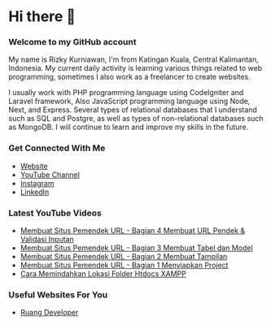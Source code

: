 # Hi there 👋
### Welcome to my GitHub account
My name is Rizky Kurniawan, I'm from Katingan Kuala, Central Kalimantan, Indonesia. My current daily activity is learning various things related to web programming, sometimes I also work as a freelancer to create websites.

I usually work with PHP programming language using CodeIgniter and Laravel framework, Also JavaScript programming language using Node, Next, and Express. Several types of relational databases that I understand such as SQL and Postgre, as well as types of non-relational databases such as MongoDB. I will continue to learn and improve my skills in the future.

### Get Connected With Me
- [Website](https://www.rizkykurniawan.id)
- [YouTube Channel](https://www.youtube.com/kykurniawan)
- [Instagram](https://instagram.com/_sweet.scar)
- [LinkedIn](https://www.linkedin.com/in/kykurniawan/)

### Latest YouTube Videos
<!-- BLOG-POST-LIST:START -->
- [Membuat Situs Pemendek URL - Bagian 4 Membuat URL Pendek &amp; Validasi Inputan](https://www.youtube.com/watch?v=zmLwSpuMzKY)
- [Membuat Situs Pemendek URL - Bagian 3 Membuat Tabel dan Model](https://www.youtube.com/watch?v=YPmMm17XQDc)
- [Membuat Situs Pemendek URL - Bagian 2 Membuat Tampilan](https://www.youtube.com/watch?v=fW2CVksow9k)
- [Membuat Situs Pemendek URL - Bagian 1 Menyiapkan Project](https://www.youtube.com/watch?v=_hPZWM6oaNA)
- [Cara Memindahkan Lokasi Folder Htdocs XAMPP](https://www.youtube.com/watch?v=0xbSckIH1cY)
<!-- BLOG-POST-LIST:END -->

### Useful Websites For You
- [Ruang Developer](https://www.ruangdeveloper.com)

